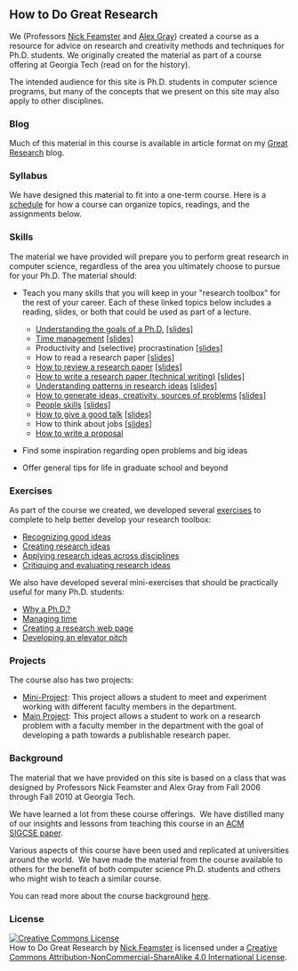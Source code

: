 ## How to Do Great Research

We (Professors [Nick Feamster](http://people.cs.uchicago.edu/~feamster/ "Nick
Feamster") and [Alex Gray](https://www.linkedin.com/in/alexander-gray-b554b64/))
created a course as a resource for advice on research and creativity methods
and techniques for Ph.D. students. We originally created the material as part
of a course offering at Georgia Tech (read on for the history).  

The intended audience for this site is Ph.D.  students in computer science
programs, but many of the concepts that we present on this site may also apply
to other disciplines.

### Blog

Much of this material in this course is available in article format on my
[Great Research](https://medium.com/great-research) blog.

### Syllabus

We have designed this material to fit into a one-term course. Here is a
[schedule](syllabus.md) for how a course can organize topics, readings, and
the assignments below.

### Skills

The material we have provided will prepare you to perform great
research in computer science, regardless of the area you ultimately choose to
pursue for your Ph.D. The material should:

- Teach you many skills that you will keep in your \"research
  toolbox\" for the rest of your career. Each of these linked topics below
  includes a reading, slides, or both that could be used as part of a lecture.
   - [Understanding the goals of a Ph.D.](https://medium.com/great-research/do-you-need-a-ph-d-f78d2fb0f286) [[slides]](slides/phd-why.ppt)
   - [Time management](https://medium.com/great-research/time-management-and-productivity-tactics-for-unstructured-work-ab269a9d2cc4) [[slides]](slides/time-management.ppt)
   - Productivity and (selective) procrastination [[slides]](slides/motivation-and-procrastination.ppt)
   - How to read a research paper [[slides]](slides/reading-reviewing.ppt)
   - [How to review a research paper](https://medium.com/great-research/the-paper-reviewing-process-aa57809509d7) [[slides]](slides/reading-reviewing.ppt)
   - [How to write a research paper (technical writing)](https://medium.com/great-research/storytelling-101-writing-tips-for-academics-d9eec50eec9) [[slides]](slides/how-to-write.ppt)
   - [Understanding patterns in research ideas](https://medium.com/great-research/research-patterns-69c321ebd5fd) [[slides]](slides/research-patterns.ppt)
   - [How to generate ideas, creativity, sources of problems](https://medium.com/great-research/research-patterns-69c321ebd5fd) [[slides]](slides/creativity.ppt)
   - [People skills](https://medium.com/great-research/managing-your-advisor-bb9060f4f8ce) [[slides]](slides/people-skills.ppt)
   - [How to give a good talk](https://medium.com/great-research/how-to-give-a-sharp-technical-talk-77a2cad7b9fe) [[slides]](slides/how-to-give-a-talk.ppt)
   - How to think about jobs [[slides]](slides/research-jobs.ppt)
   - [How to write a proposal](https://medium.com/great-research/how-to-write-a-winning-project-proposal-fe438d4dc3a9)

- Find some inspiration regarding open problems and big ideas
- Offer general tips for life in graduate school and beyond

### Exercises

As part of the course we created, we developed several [exercises](exercises.md)
to complete to help better develop your research toolbox:
   - [Recognizing good ideas](exercises/recognizing.md)
   - [Creating research ideas](exercises/creating.md)
   - [Applying research ideas across disciplines](exercises/applying.md)
   - [Critiquing and evaluating research ideas](exercises/critiquing.md)

We also have developed several mini-exercises that should be practically
useful for many Ph.D. students:
   - [Why a Ph.D.?](exercises/why-phd.md)
   - [Managing time](exercises/time.md)
   - [Creating a research web page](exercises/webpage.md)
   - [Developing an elevator pitch](exercises/elevator.md)


### Projects

The course also has two projects:
   - [Mini-Project](exercises/mini-project.md): This project allows a student to meet and experiment
     working with different faculty members in the department.
   - [Main Project](exercises/main-project.md): This project allows a student to work on a research
     problem with a faculty member in the department with the goal of
     developing a path towards a publishable research paper.

### Background

The material that we have provided on this site is based on a class that was
designed by Professors Nick Feamster and Alex Gray from Fall 2006 through Fall
2010 at Georgia Tech.

We have learned a lot from these course offerings.  We have distilled
many of our insights and lessons from teaching this course in an [ACM
SIGCSE paper](http://dl.acm.org/citation.cfm?doid=1352135.1352294 "Can Great Research Be Taught?").  

Various aspects of this course have been used and replicated at universities
around the world.  We have made the material from the course available to
others for the benefit of both computer science Ph.D. students and others who
might wish to teach a similar course.

You can read more about the course background [here](background.md).

### License

<a rel="license" href="http://creativecommons.org/licenses/by-nc-sa/4.0/"><img
alt="Creative Commons License" style="border-width:0"
src="https://i.creativecommons.org/l/by-nc-sa/4.0/88x31.png" /></a><br /><span
xmlns:dct="http://purl.org/dc/terms/" property="dct:title">How to Do Great
Research</span> by <a xmlns:cc="http://creativecommons.org/ns#"
href="https://noise-lab.github.io/research-course/"
property="cc:attributionName" rel="cc:attributionURL">Nick Feamster</a> is
licensed under a <a rel="license"
href="http://creativecommons.org/licenses/by-nc-sa/4.0/">Creative Commons
Attribution-NonCommercial-ShareAlike 4.0 International License</a>.
